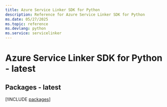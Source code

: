 ```yaml
---
title: Azure Service Linker SDK for Python
description: Reference for Azure Service Linker SDK for Python
ms.date: 05/27/2025
ms.topic: reference
ms.devlang: python
ms.service: servicelinker
---
```

# Azure Service Linker SDK for Python - latest
## Packages - latest
[!INCLUDE [packages](service-linker-index.md)]